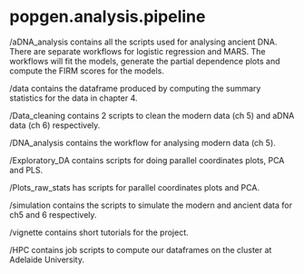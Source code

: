 # popgen.analysis.pipeline
 
/aDNA_analysis contains all the scripts used for analysing ancient DNA. There are separate workflows for logistic regression and MARS. The workflows will fit the models, generate the partial dependence plots and compute the FIRM scores for the models. 

/data contains the dataframe produced by computing the summary statistics for the data in chapter 4. 

/Data_cleaning contains 2 scripts to clean the modern data (ch 5) and aDNA data (ch 6) respectively. 

/DNA_analysis contains the workflow for analysing modern data (ch 5).

/Exploratory_DA contains scripts for doing parallel coordinates plots, PCA and PLS. 

/Plots_raw_stats has scripts for parallel coordinates plots and PCA.

/simulation contains the scripts to simulate the modern and ancient data for ch5 and 6 respectively. 

/vignette contains short tutorials for the project.

/HPC contains job scripts to compute our dataframes on the cluster at 
Adelaide University. 
